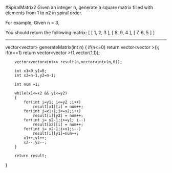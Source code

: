 #SpiralMatrix2
Given an integer n, generate a square matrix filled with elements from 1 to n2 in spiral order.

For example,
Given n = 3,

You should return the following matrix:
[
 [ 1, 2, 3 ],
 [ 8, 9, 4 ],
 [ 7, 6, 5 ]
]


---



vector<vector<int>> generateMatrix(int n)
{
        if(n<=0)
            return vector<vector<int> >();
        if(n==1)
            return vector<vector<int> >(1,vector<int>(1,1));
            
        vector<vector<int>> result(n,vector<int>(n,0));
        
        int x1=0,y1=0;
        int x2=n-1,y2=n-1;
        
        int num =1;
        
        while(x1<=x2 && y1<=y2)
        {
            for(int i=y1; i<=y2 ;i++)
                result[x1][i] = num++;
            for(int i=x1+1;i<=x2;i++)
                result[i][y2] = num++;
            for(int i= y2-1;i>=y1; i--)
                result[x2][i] = num++;
            for(int i= x2-1;i>x1;i--)
                result[i][y1]=num++;
            x1++;y1++;
            x2--;y2--;
        }
        
        return result;
}